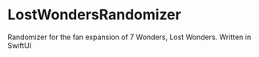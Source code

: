 # LostWondersRandomizer
Randomizer for the fan expansion of 7 Wonders, Lost Wonders. Written in SwiftUI
